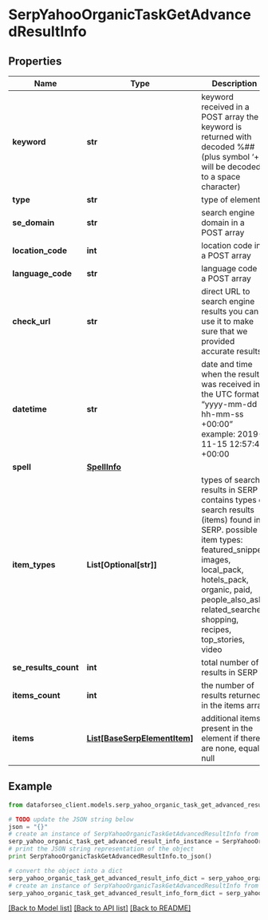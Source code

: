 # SerpYahooOrganicTaskGetAdvancedResultInfo


## Properties

Name | Type | Description | Notes
------------ | ------------- | ------------- | -------------
**keyword** | **str** | keyword received in a POST array the keyword is returned with decoded %## (plus symbol ‘+’ will be decoded to a space character) | [optional] 
**type** | **str** | type of element | [optional] 
**se_domain** | **str** | search engine domain in a POST array | [optional] 
**location_code** | **int** | location code in a POST array | [optional] 
**language_code** | **str** | language code in a POST array | [optional] 
**check_url** | **str** | direct URL to search engine results you can use it to make sure that we provided accurate results | [optional] 
**datetime** | **str** | date and time when the result was received in the UTC format: “yyyy-mm-dd hh-mm-ss +00:00” example: 2019-11-15 12:57:46 +00:00 | [optional] 
**spell** | [**SpellInfo**](SpellInfo.md) |  | [optional] 
**item_types** | **List[Optional[str]]** | types of search results in SERP contains types of search results (items) found in SERP. possible item types: featured_snippet, images, local_pack, hotels_pack, organic, paid, people_also_ask, related_searches, shopping, recipes, top_stories, video | [optional] 
**se_results_count** | **int** | total number of results in SERP | [optional] 
**items_count** | **int** | the number of results returned in the items array | [optional] 
**items** | [**List[BaseSerpElementItem]**](BaseSerpElementItem.md) | additional items present in the element if there are none, equals null | [optional] 

## Example

```python
from dataforseo_client.models.serp_yahoo_organic_task_get_advanced_result_info import SerpYahooOrganicTaskGetAdvancedResultInfo

# TODO update the JSON string below
json = "{}"
# create an instance of SerpYahooOrganicTaskGetAdvancedResultInfo from a JSON string
serp_yahoo_organic_task_get_advanced_result_info_instance = SerpYahooOrganicTaskGetAdvancedResultInfo.from_json(json)
# print the JSON string representation of the object
print SerpYahooOrganicTaskGetAdvancedResultInfo.to_json()

# convert the object into a dict
serp_yahoo_organic_task_get_advanced_result_info_dict = serp_yahoo_organic_task_get_advanced_result_info_instance.to_dict()
# create an instance of SerpYahooOrganicTaskGetAdvancedResultInfo from a dict
serp_yahoo_organic_task_get_advanced_result_info_form_dict = serp_yahoo_organic_task_get_advanced_result_info.from_dict(serp_yahoo_organic_task_get_advanced_result_info_dict)
```
[[Back to Model list]](../README.md#documentation-for-models) [[Back to API list]](../README.md#documentation-for-api-endpoints) [[Back to README]](../README.md)


